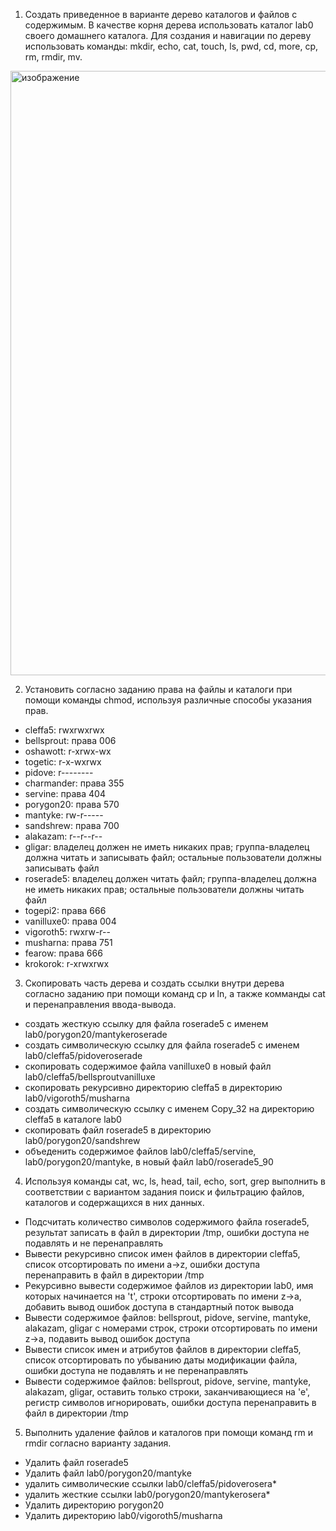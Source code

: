 1. Создать приведенное в варианте дерево каталогов и файлов с содержимым. В качестве корня дерева использовать каталог lab0 своего домашнего каталога. Для создания и навигации по дереву использовать команды: mkdir, echo, cat, touch, ls, pwd, cd, more, cp, rm, rmdir, mv.
<img width="594" height="967" alt="изображение" src="https://github.com/user-attachments/assets/832df166-8d85-420b-ab82-d0cd544cbb30" />

2. Установить согласно заданию права на файлы и каталоги при помощи команды chmod, используя различные способы указания прав.
- cleffa5: rwxrwxrwx
- bellsprout: права 006
- oshawott: r-xrwx-wx
- togetic: r-x-wxrwx
- pidove: r--------
- charmander: права 355
- servine: права 404
- porygon20: права 570
- mantyke: rw-r-----
- sandshrew: права 700
- alakazam: r--r--r--
- gligar: владелец должен не иметь никаких прав; группа-владелец должна читать и записывать файл; остальные пользователи должны записывать файл
- roserade5: владелец должен читать файл; группа-владелец должна не иметь никаких прав; остальные пользователи должны читать файл
- togepi2: права 666
- vanilluxe0: права 004
- vigoroth5: rwxrw-r--
- musharna: права 751
- fearow: права 666
- krokorok: r-xrwxrwx

3. Скопировать часть дерева и создать ссылки внутри дерева согласно заданию при помощи команд cp и ln, а также комманды cat и перенаправления ввода-вывода.
- cоздать жесткую ссылку для файла roserade5 с именем lab0/porygon20/mantykeroserade
- cоздать символическую ссылку для файла roserade5 с именем lab0/cleffa5/pidoveroserade
- скопировать содержимое файла vanilluxe0 в новый файл lab0/cleffa5/bellsproutvanilluxe
- скопировать рекурсивно директорию cleffa5 в директорию lab0/vigoroth5/musharna
- создать символическую ссылку c именем Copy_32 на директорию cleffa5 в каталоге lab0
- скопировать файл roserade5 в директорию lab0/porygon20/sandshrew
- объеденить содержимое файлов lab0/cleffa5/servine, lab0/porygon20/mantyke, в новый файл lab0/roserade5_90

4. Используя команды cat, wc, ls, head, tail, echo, sort, grep выполнить в соответствии с вариантом задания поиск и фильтрацию файлов, каталогов и содержащихся в них данных.
- Подсчитать количество символов содержимого файла roserade5, результат записать в файл в директории /tmp, ошибки доступа не подавлять и не перенаправлять
- Вывести рекурсивно список имен файлов в директории cleffa5, список отсортировать по имени a->z, ошибки доступа перенаправить в файл в директории /tmp
- Рекурсивно вывести содержимое файлов из директории lab0, имя которых начинается на 't', строки отсортировать по имени z->a, добавить вывод ошибок доступа в стандартный поток вывода
- Вывести содержимое файлов: bellsprout, pidove, servine, mantyke, alakazam, gligar с номерами строк, строки отсортировать по имени z->a, подавить вывод ошибок доступа
- Вывести список имен и атрибутов файлов в директории cleffa5, список отсортировать по убыванию даты модификации файла, ошибки доступа не подавлять и не перенаправлять
- Вывести содержимое файлов: bellsprout, pidove, servine, mantyke, alakazam, gligar, оставить только строки, заканчивающиеся на 'e', регистр символов игнорировать, ошибки доступа перенаправить в файл в директории /tmp

5. Выполнить удаление файлов и каталогов при помощи команд rm и rmdir согласно варианту задания.
- Удалить файл roserade5
- Удалить файл lab0/porygon20/mantyke
- удалить символические ссылки lab0/cleffa5/pidoverosera*
- удалить жесткие ссылки lab0/porygon20/mantykerosera*
- Удалить директорию porygon20
- Удалить директорию lab0/vigoroth5/musharna
